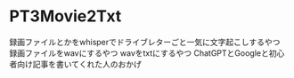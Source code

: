 # PT3Movie2Txt
録画ファイルとかをwhisperでドライブレターごと一気に文字起こしするやつ
録画ファイルをwavにするやつ
wavをtxtにするやつ
ChatGPTとGoogleと初心者向け記事を書いてくれた人のおかげ